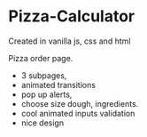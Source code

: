 # Pizza-Calculator
Created in vanilla js, css and html

Pizza order page. 
- 3 subpages,
- animated transitions
- pop up alerts,
- choose size dough, ingredients.
- cool animated inputs validation
- nice design
 

